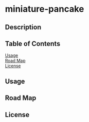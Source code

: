 # miniature-pancake

## Description 

## Table of Contents 

[Usage](#usage)<br>
[Road Map](#road-map)<br>
[License](#license)


## Usage 

## Road Map

## License 